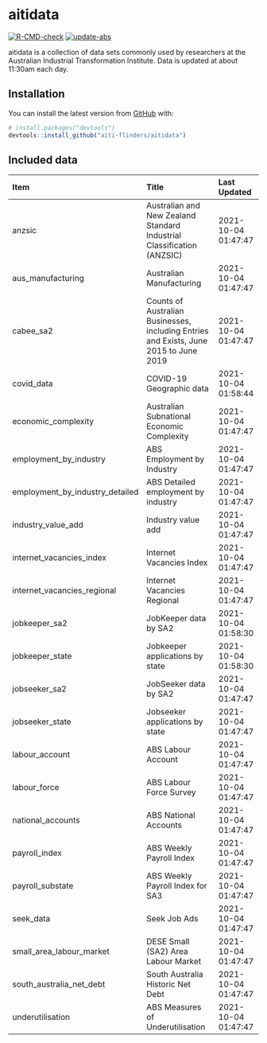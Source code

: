 
<!-- README.md is generated from README.Rmd. Please edit that file -->

# aitidata

<!-- badges: start -->

[![R-CMD-check](https://github.com/aiti-flinders/aitidata/actions/workflows/R-CMD-check.yaml/badge.svg)](https://github.com/aiti-flinders/aitidata/actions/workflows/R-CMD-check.yaml)
[![update-abs](https://github.com/aiti-flinders/aitidata/workflows/update-abs/badge.svg)](https://github.com/aiti-flinders/aitidata/actions)
<!-- badges: end -->

aitidata is a collection of data sets commonly used by researchers at
the Australian Industrial Transformation Institute. Data is updated at
about 11:30am each day.

## Installation

You can install the latest version from [GitHub](https://github.com/)
with:

``` r
# install.packages("devtools")
devtools::install_github("aiti-flinders/aitidata")
```

## Included data

| Item                               | Title                                                                                 | Last Updated        |
| :--------------------------------- | :------------------------------------------------------------------------------------ | :------------------ |
| anzsic                             | Australian and New Zealand Standard Industrial Classification (ANZSIC)                | 2021-10-04 01:47:47 |
| aus\_manufacturing                 | Australian Manufacturing                                                              | 2021-10-04 01:47:47 |
| cabee\_sa2                         | Counts of Australian Businesses, including Entries and Exists, June 2015 to June 2019 | 2021-10-04 01:47:47 |
| covid\_data                        | COVID-19 Geographic data                                                              | 2021-10-04 01:58:44 |
| economic\_complexity               | Australian Subnational Economic Complexity                                            | 2021-10-04 01:47:47 |
| employment\_by\_industry           | ABS Employment by Industry                                                            | 2021-10-04 01:47:47 |
| employment\_by\_industry\_detailed | ABS Detailed employment by industry                                                   | 2021-10-04 01:47:47 |
| industry\_value\_add               | Industry value add                                                                    | 2021-10-04 01:47:47 |
| internet\_vacancies\_index         | Internet Vacancies Index                                                              | 2021-10-04 01:47:47 |
| internet\_vacancies\_regional      | Internet Vacancies Regional                                                           | 2021-10-04 01:47:47 |
| jobkeeper\_sa2                     | JobKeeper data by SA2                                                                 | 2021-10-04 01:58:30 |
| jobkeeper\_state                   | Jobkeeper applications by state                                                       | 2021-10-04 01:58:30 |
| jobseeker\_sa2                     | JobSeeker data by SA2                                                                 | 2021-10-04 01:47:47 |
| jobseeker\_state                   | Jobseeker applications by state                                                       | 2021-10-04 01:47:47 |
| labour\_account                    | ABS Labour Account                                                                    | 2021-10-04 01:47:47 |
| labour\_force                      | ABS Labour Force Survey                                                               | 2021-10-04 01:47:47 |
| national\_accounts                 | ABS National Accounts                                                                 | 2021-10-04 01:47:47 |
| payroll\_index                     | ABS Weekly Payroll Index                                                              | 2021-10-04 01:47:47 |
| payroll\_substate                  | ABS Weekly Payroll Index for SA3                                                      | 2021-10-04 01:47:47 |
| seek\_data                         | Seek Job Ads                                                                          | 2021-10-04 01:47:47 |
| small\_area\_labour\_market        | DESE Small (SA2) Area Labour Market                                                   | 2021-10-04 01:47:47 |
| south\_australia\_net\_debt        | South Australia Historic Net Debt                                                     | 2021-10-04 01:47:47 |
| underutilisation                   | ABS Measures of Underutilisation                                                      | 2021-10-04 01:47:47 |
